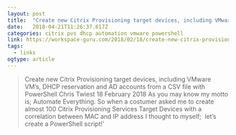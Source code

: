 ```yaml
---
layout: post 
title:  "Create new Citrix Provisioning target devices, including VMware VM's, DHCP reservation and AD accounts from a CSV file with PowerShell - Workspace Guru" 
date:   2018-04-21T11:26:37.617Z 
categories: citrix pvs dhcp automation vmware powershell
link: https://workspace-guru.com/2018/02/18/create-new-citrix-provisioning-target-devices-including-vmware-vms-dhcp-reservation-ad-accounts-csv-file-powershell/ 
tags:
  - links
ogtype: article 
---
```


> Create new Citrix Provisioning target devices, including VMware VM’s, DHCP reservation and AD accounts from a CSV file with PowerShell
 Chris Twiest 18 February 2018
As you may know my motto is; Automate Everything. So when a costumer asked me to create almost 100 Citrix Provisioning Services Target Devices with a correlation between MAC and IP address I thought to myself;  let’s create a PowerShell script!’